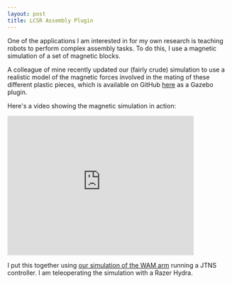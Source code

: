 ```yaml
---
layout: post
title: LCSR Assembly Plugin
---
```


One of the applications I am interested in for my own research is teaching robots to perform complex assembly tasks. To do this, I use a magnetic simulation of a set of magnetic blocks.

A colleague of mine recently updated our (fairly crude) simulation to use a realistic model of the magnetic forces involved in the mating of these different plastic pieces, which is available on GitHub [here](https://github.com/jhu-lcsr/lcsr_assembly/tree/ascent) as a Gazebo plugin.

Here's a video showing the magnetic simulation in action:

<iframe width="420" height="315" src="https://www.youtube.com/embed/lrJWW1gROtk" frameborder="0" allowfullscreen></iframe>

I put this together using [our simulation of the WAM arm](https://github.com/jhu-lcsr/lcsr_barrett) running a JTNS controller. I am teleoperating the simulation with a Razer Hydra.
